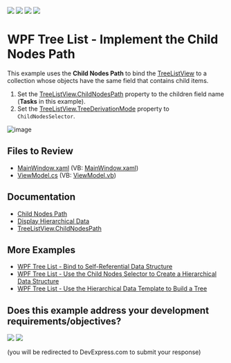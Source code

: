 <!-- default badges list -->
![](https://img.shields.io/endpoint?url=https://codecentral.devexpress.com/api/v1/VersionRange/128657803/21.1.5%2B)
[![](https://img.shields.io/badge/Open_in_DevExpress_Support_Center-FF7200?style=flat-square&logo=DevExpress&logoColor=white)](https://supportcenter.devexpress.com/ticket/details/T556239)
[![](https://img.shields.io/badge/📖_How_to_use_DevExpress_Examples-e9f6fc?style=flat-square)](https://docs.devexpress.com/GeneralInformation/403183)
[![](https://img.shields.io/badge/💬_Leave_Feedback-feecdd?style=flat-square)](#does-this-example-address-your-development-requirementsobjectives)
<!-- default badges end -->

# WPF Tree List - Implement the Child Nodes Path

This example uses the **Child Nodes Path** to bind the [TreeListView](https://docs.devexpress.com/WPF/DevExpress.Xpf.Grid.TreeListView) to a collection whose objects have the same field that contains child items.

1. Set the [TreeListView.ChildNodesPath](https://docs.devexpress.com/WPF/DevExpress.Xpf.Grid.TreeListView.ChildNodesPath) property to the children field name (**Tasks** in this example).
2. Set the [TreeListView.TreeDerivationMode](https://docs.devexpress.com/WPF/DevExpress.Xpf.Grid.TreeListView.TreeDerivationMode) property to `ChildNodesSelector`.

![image](https://user-images.githubusercontent.com/65009440/193259437-5c4823f6-bacd-4956-b25a-d59c531e7ee2.png)

## Files to Review

* [MainWindow.xaml](./CS/ChildNodesPath/MainWindow.xaml) (VB: [MainWindow.xaml](./VB/ChildNodesPath/MainWindow.xaml))
* [ViewModel.cs](./CS/ChildNodesPath/ViewModel.cs) (VB: [ViewModel.vb](./VB/ChildNodesPath/ViewModel.vb))

## Documentation

* [Child Nodes Path](https://docs.devexpress.com/WPF/10366/controls-and-libraries/data-grid/display-hierarchical-data/bind-to-hierarchical-data-structure#child-nodes-path)
* [Display Hierarchical Data](https://docs.devexpress.com/WPF/9700/controls-and-libraries/data-grid/display-hierarchical-data)
* [TreeListView.ChildNodesPath](https://docs.devexpress.com/WPF/DevExpress.Xpf.Grid.TreeListView.ChildNodesPath)

## More Examples

* [WPF Tree List - Bind to Self-Referential Data Structure](https://github.com/DevExpress-Examples/wpf-treelist-bind-to-self-referential-data)
* [WPF Tree List - Use the Child Nodes Selector to Create a Hierarchical Data Structure](https://github.com/DevExpress-Examples/how-to-implement-hierarchical-data-binding-via-child-nodes-selector-e3298)
* [WPF Tree List - Use the Hierarchical Data Template to Build a Tree](https://github.com/DevExpress-Examples/how-to-build-a-tree-via-hierarchicaldatatemplate-e3410)
<!-- feedback -->
## Does this example address your development requirements/objectives?

[<img src="https://www.devexpress.com/support/examples/i/yes-button.svg"/>](https://www.devexpress.com/support/examples/survey.xml?utm_source=github&utm_campaign=wpf-treelist-implement-childnodespath&~~~was_helpful=yes) [<img src="https://www.devexpress.com/support/examples/i/no-button.svg"/>](https://www.devexpress.com/support/examples/survey.xml?utm_source=github&utm_campaign=wpf-treelist-implement-childnodespath&~~~was_helpful=no)

(you will be redirected to DevExpress.com to submit your response)
<!-- feedback end -->
